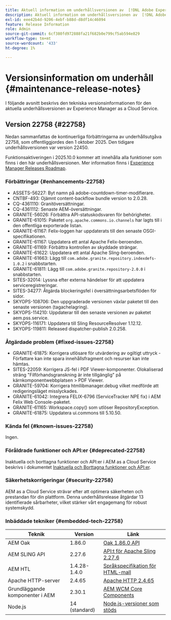 ```yaml
---
title: Aktuell information om underhållsversionen av  [!DNL Adobe Experience Manager] as a Cloud Service.
description: Aktuell information om underhållsversionen av  [!DNL Adobe Experience Manager] as a Cloud Service.
exl-id: eee42b4d-9206-4ebf-b88d-d8df14c46094
feature: Release Information
role: Admin
source-git-commit: 6cf380fd972888fa21f682b0e799cf5ab594e829
workflow-type: tm+mt
source-wordcount: '433'
ht-degree: 1%

---
```



# Versionsinformation om underhåll {#maintenance-release-notes}

I följande avsnitt beskrivs den tekniska versionsinformationen för den aktuella underhållsversionen av Experience Manager as a Cloud Service.

## Version 22758 {#22758}

Nedan sammanfattas de kontinuerliga förbättringarna av underhållsutgåva 22758, som offentliggjordes den 1 oktober 2025. Den tidigare underhållsversionen var version 22450.

Funktionsaktiveringen i 2025.10.0 kommer att innehålla alla funktioner som finns i den här underhållsversionen. Mer information finns i [Experience Manager Releases Roadmap](https://experienceleague.adobe.com/en/docs/experience-manager-release-information/aem-release-updates/update-releases-roadmap).

### Förbättringar {#enhancements-22758}

* ASSETS-56227: Byt namn på adobe-countdown-timer-modifierare.
* CNTBF-493: Ojämnt content-backflow bundle version to 2.0.28.
* CQ-4361110: Granitöversättningar.
* CQ-4361112: Senaste AEM-översättningar.
* GRANITE-56026: Förbättra API-statuskodsvaren för behörigheter.
* GRANITE-61015: Paketet `org.apache.commons.io.channels` har lagts till i den offentliga exporterade listan.
* GRANITE-61167: Felix-loggen har uppdaterats till den senaste OSGI-specifikationen.
* GRANITE-61167: Uppdatera ett antal Apache Felix-beroenden.
* GRANITE-61169: Förbättra kontrollen av skyddade strängar.
* GRANITE-61622: Uppdatera ett antal Apache Sling-beroenden.
* GRANITE-61663: Lägg till `com.adobe.granite.repository.indexdefs-1.0.2` i snabbstarten.
* GRANITE-61811: Lägg till `com.adobe.granite.repository-2.0.0` i snabbstarten.
* SITES-32014: Lyssna efter externa händelser för att uppdatera serviceregistreringar.
* SITES-34277: Åtgärda blockeringsfel i översättningsarbetsflöden för sidor.
* SKYOPS-108706: Den uppgraderade versionen växlar paketet till den senaste versionen (tagachelagring).
* SKYOPS-114210: Uppdaterar till den senaste versionen av paketet aem.pss.service.
* SKYOPS-116171: Uppdatera till Sling ResourceResolver 1.12.12.
* SKYOPS-119811: Released dispatcher-publish 2.0.258.

### Åtgärdade problem {#fixed-issues-22758}

* GRANITE-61875: Korrigera utlösare för utvärdering av ogiltigt uttryck - Författare kan inte spara innehållsfragment och resurser kan inte hämtas.
* SITES-22059: Korrigera JS-fel i PDF Viewer-komponenter. Olokaliserad sträng &quot;Filförhandsgranskning är inte tillgänglig&quot; på kärnkomponentwebbplatsen > PDF Viewer.
* GRANITE-59704: Korrigera htmllibmanager.debug vilket medförde att redigeringsläget misslyckades.
* GRANITE-61042: Integrera FELIX-6796 (ServiceTracker NPE fix) i AEM Felix Web Console-paketet.
* GRANITE-61165: Workspace.copy() som utlöser RepositoryException.
* GRANITE-61875: Uppdatera ui.commons till 5.10.50.

### Kända fel {#known-issues-22758}

Ingen.

### Föråldrade funktioner och API:er {#deprecated-22758}

Inaktuella och borttagna funktioner och API:er i AEM as a Cloud Service beskrivs i dokumentet [Inaktuella och Borttagna funktioner och API:er](/help/release-notes/deprecated-removed-features.md).

### Säkerhetskorrigeringar {#security-22758}

AEM as a Cloud Service strävar efter att optimera säkerheten och prestandan för din plattform. Denna underhållsrelease åtgärdar 13 identifierade sårbarheter, vilket stärker vårt engagemang för robust systemskydd.

### Inbäddade tekniker {#embedded-tech-22758}

| Teknik | Version | Länk |
|---|---|---|
| AEM Oak | 1.86.0 | [Oak 1.86.0 API](https://www.javadoc.io/doc/org.apache.jackrabbit/oak-api/1.86/index.html) |
| AEM SLING API | 2.27.6 | [API:t för Apache Sling 2.27.6 ](https://www.javadoc.io/doc/org.apache.sling/org.apache.sling.api/latest/index.html) |
| AEM HTL | 1.4.28-1.4.0 | [Språkspecifikation för HTML-mall](https://github.com/adobe/htl-spec) |
| Apache HTTP-server | 2.4.65 | [Apache HTTP 2.4.65](https://apache.googlesource.com/httpd/+/refs/tags/2.4.65/CHANGES) |
| Grundläggande komponenter i AEM | 2.30.1 | [AEM WCM Core Components](https://github.com/adobe/aem-core-wcm-components) |
| Node.js | 14 (standard) | [Node.js-versioner som stöds](https://experienceleague.adobe.com/en/docs/experience-manager-cloud-service/content/implementing/developing/developing-with-front-end-pipelines#node-versions) |

